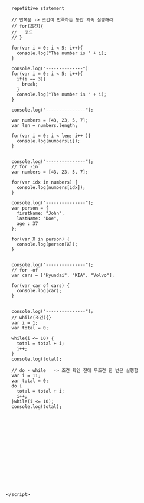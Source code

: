       repetitive statement

      // 반복문 -> 조건이 만족하는 동안 계속 실행해라
      // for(조건){
      //   코드
      // }

      for(var i = 0; i < 5; i++){
        console.log("The number is " + i);
      }

      console.log("--------------")
      for(var i = 0; i < 5; i++){
        if(i == 3){
          break;
        }
        console.log("The number is " + i);
      }

      console.log("---------------");

      var numbers = [43, 23, 5, 7];
      var len = numbers.length;

      for(var i = 0; i < len; i++ ){
        console.log(numbers[i]);
      }


      console.log("---------------");
      // for -in
      var numbers = [43, 23, 5, 7];

      for(var idx in numbers) {
        console.log(numbers[idx]);
      }

      console.log("---------------");
      var person = {
        firstName: "John",
        lastName: "Doe",
        age : 37
      };

      for(var X in person) {
        console.log(person[X]);
      }

      
      console.log("---------------");
      // for -of
      var cars = ["Hyundai", "KIA", "Volvo"];

      for(var car of cars) {
        console.log(car);
      }


      console.log("---------------");
      // while(조건){}
      var i = 1;
      var total = 0;

      while(i <= 10) {
        total = total + i;
        i++;
      }
      console.log(total);

      // do - while   -> 조건 확인 전에 무조건 한 번은 실행함
      var i = 11;
      var total = 0;
      do {
        total = total + i;
        i++;
      }while(i <= 10);
      console.log(total);









      

      




    </script>
</body>
</html>
